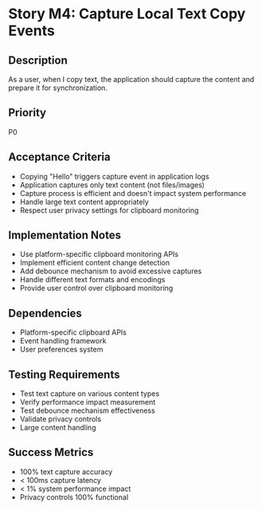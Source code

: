 # Story M4: Capture Local Text Copy Events

## Description
As a user, when I copy text, the application should capture the content and prepare it for synchronization.

## Priority
P0

## Acceptance Criteria
- Copying "Hello" triggers capture event in application logs
- Application captures only text content (not files/images)
- Capture process is efficient and doesn't impact system performance
- Handle large text content appropriately
- Respect user privacy settings for clipboard monitoring

## Implementation Notes
- Use platform-specific clipboard monitoring APIs
- Implement efficient content change detection
- Add debounce mechanism to avoid excessive captures
- Handle different text formats and encodings
- Provide user control over clipboard monitoring

## Dependencies
- Platform-specific clipboard APIs
- Event handling framework
- User preferences system

## Testing Requirements
- Test text capture on various content types
- Verify performance impact measurement
- Test debounce mechanism effectiveness
- Validate privacy controls
- Large content handling

## Success Metrics
- 100% text capture accuracy
- < 100ms capture latency
- < 1% system performance impact
- Privacy controls 100% functional